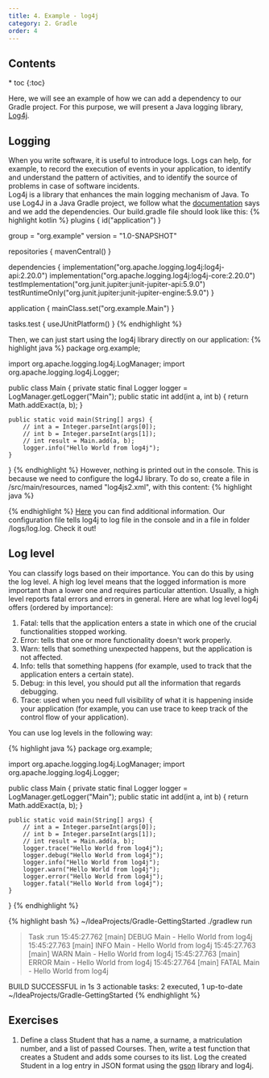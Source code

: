 ```yaml
---
title: 4. Example - log4j
category: 2. Gradle
order: 4
---
```

<h2>Contents</h2>
* toc
{:toc}

Here, we will see an example of how we can add a dependency to our Gradle project. For this purpose, we will present a Java logging library, <a href="https://logging.apache.org/log4j/2.x/">Log4j</a>.
## Logging
When you write software, it is useful to introduce logs. Logs can help, for example, to record the execution of events in your application, to identify and understand the pattern of activities, and to identify the source of problems in case of software incidents.  
Log4j is a library that enhances the main logging mechanism of Java. To use Log4J in a Java Gradle project, we follow what the <a href="https://logging.apache.org/log4j/2.x/maven-artifacts.html">documentation</a> says and we add the dependencies. Our build.gradle file should look like this:
{% highlight kotlin %}
plugins {
    id("application")
}

group = "org.example"
version = "1.0-SNAPSHOT"

repositories {
    mavenCentral()
}

dependencies {
    implementation("org.apache.logging.log4j:log4j-api:2.20.0")
    implementation("org.apache.logging.log4j:log4j-core:2.20.0")
    testImplementation("org.junit.jupiter:junit-jupiter-api:5.9.0")
    testRuntimeOnly("org.junit.jupiter:junit-jupiter-engine:5.9.0")
}

application {
    mainClass.set("org.example.Main")
}

tasks.test {
    useJUnitPlatform()
}
{% endhighlight %}

Then, we can just start using the log4j library directly on our application:
{% highlight java %}
package org.example;

import org.apache.logging.log4j.LogManager;
import org.apache.logging.log4j.Logger;

public class Main {
    private static final Logger logger = LogManager.getLogger("Main");
    public static int add(int a, int b) {
        return Math.addExact(a, b);
    }

    public static void main(String[] args) {
        // int a = Integer.parseInt(args[0]);
        // int b = Integer.parseInt(args[1]);
        // int result = Main.add(a, b);
        logger.info("Hello World from log4j");
    }
}
{% endhighlight %}
However, nothing is printed out in the console. This is because we need to configure the log4J library. To do so, create a file in /src/main/resources, named "log4js2.xml", with this content:
{% highlight java %}
<?xml version="1.0" encoding="UTF-8"?>
<Configuration status="INFO">
    <Appenders>
        <Console name="Console" target="SYSTEM_OUT">
            <PatternLayout pattern="%d{HH:mm:ss.SSS} [%t] %-5level %logger{36} - %msg%n" />
        </Console>
        <File name="File" fileName="./logs/log.log" immediateFlush="false" append="false">
            <PatternLayout pattern="%d{yyy-MM-dd HH:mm:ss.SSS} [%t] %-5level %logger{36} - %msg%n"/>
        </File>
    </Appenders>
    <Loggers>
        <Root level="debug">
            <AppenderRef ref="Console" />
            <AppenderRef ref="File"/>
        </Root>
    </Loggers>
</Configuration>
{% endhighlight %}
<a href="https://logging.apache.org/log4j/2.x/manual/configuration.html">Here</a> you can find additional information. Our configuration file tells log4j to log file in the console and in a file in folder /logs/log.log. Check it out!  

## Log level
You can classify logs based on their importance. You can do this by using the log level. A high log level means that the logged information is more important than a lower one and requires particular attention. Usually, a high level reports fatal errors and errors in general. Here are what log level log4j offers (ordered by importance):
1. Fatal: tells that the application enters a state in which one of the crucial functionalities stopped working.
2. Error: tells that one or more functionality doesn't work properly.
3. Warn: tells that something unexpected happens, but the application is not affected.
4. Info: tells that something happens (for example, used to track that the application enters a certain state).
5. Debug: in this level, you should put all the information that regards debugging.
6. Trace: used when you need full visibility of what it is happening inside your application (for example, you can use trace to keep track of the control flow of your application).

You can use log levels in the following way:

{% highlight java %}
package org.example;

import org.apache.logging.log4j.LogManager;
import org.apache.logging.log4j.Logger;

public class Main {
    private static final Logger logger = LogManager.getLogger("Main");
    public static int add(int a, int b) {
        return Math.addExact(a, b);
    }

    public static void main(String[] args) {
        // int a = Integer.parseInt(args[0]);
        // int b = Integer.parseInt(args[1]);
        // int result = Main.add(a, b);
        logger.trace("Hello World from log4j");
        logger.debug("Hello World from log4j");
        logger.info("Hello World from log4j");
        logger.warn("Hello World from log4j");
        logger.error("Hello World from log4j");
        logger.fatal("Hello World from log4j");
    }
}
{% endhighlight %}

{% highlight bash %}
~/IdeaProjects/Gradle-GettingStarted ./gradlew run

> Task :run
15:45:27.762 [main] DEBUG Main - Hello World from log4j
15:45:27.763 [main] INFO  Main - Hello World from log4j
15:45:27.763 [main] WARN  Main - Hello World from log4j
15:45:27.763 [main] ERROR Main - Hello World from log4j
15:45:27.764 [main] FATAL Main - Hello World from log4j

BUILD SUCCESSFUL in 1s
3 actionable tasks: 2 executed, 1 up-to-date
~/IdeaProjects/Gradle-GettingStarted 
{% endhighlight %}

## Exercises
1. Define a class Student that has a name, a surname,  a matriculation number, and a list of passed Courses. Then, write a test function that creates a Student and adds some courses to its list. Log the created Student in a log entry in JSON format using the <a href="https://github.com/google/gson">gson</a> library and log4j.